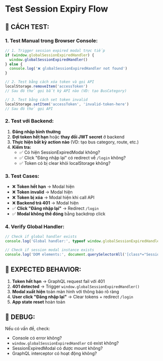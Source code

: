 # Test Session Expiry Flow

## 🧪 CÁCH TEST:

### **1. Test Manual trong Browser Console:**

```javascript
// 1. Trigger session expired modal trực tiếp
if (window.globalSessionExpiredHandler) {
  window.globalSessionExpiredHandler()
} else {
  console.log('❌ globalSessionExpiredHandler not found')
}

// 2. Test bằng cách xóa token và gọi API
localStorage.removeItem('accessToken')
// Sau đó thử gọi bất kỳ API nào (VD: tạo BusCategory)

// 3. Test bằng cách set token invalid
localStorage.setItem('accessToken', 'invalid-token-here')
// Sau đó thử gọi API
```

### **2. Test với Backend:**

1. **Đăng nhập bình thường**
2. **Đợi token hết hạn** hoặc **thay đổi JWT secret** ở backend
3. **Thực hiện bất kỳ action nào** (VD: tạo bus category, route, etc.)
4. **Kiểm tra:**
   - ✅ Có hiện SessionExpiredModal không?
   - ✅ Click "Đăng nhập lại" có redirect về `/login` không?
   - ✅ Token có bị clear khỏi localStorage không?

### **3. Test Cases:**

- ❌ **Token hết hạn** → Modal hiện
- ❌ **Token invalid** → Modal hiện  
- ❌ **Token bị xóa** → Modal hiện khi call API
- ❌ **Backend trả 401** → Modal hiện
- ✅ **Click "Đăng nhập lại"** → Redirect `/login`
- ✅ **Modal không thể đóng** bằng backdrop click

### **4. Verify Global Handler:**

```javascript
// Check if global handler exists
console.log('Global handler:', typeof window.globalSessionExpiredHandler)

// Check if session modal instance exists
console.log('DOM elements:', document.querySelectorAll('[class*="SessionExpired"]'))
```

## 🎯 EXPECTED BEHAVIOR:

1. **Token hết hạn** → GraphQL request fail với 401
2. **401 detected** → Trigger `window.globalSessionExpiredHandler()`
3. **Modal xuất hiện** toàn màn hình với thông báo rõ ràng
4. **User click "Đăng nhập lại"** → Clear tokens + redirect `/login`
5. **App state reset** hoàn toàn

## 🔧 DEBUG:

Nếu có vấn đề, check:
- Console có error không?
- `window.globalSessionExpiredHandler` có exist không?
- SessionExpiredModal có được mount không?
- GraphQL interceptor có hoạt động không?
